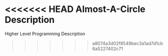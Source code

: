 <<<<<<< HEAD
Almost-A-Circle Description
=======
Higher Level Programming Description
>>>>>>> a8074a3d02f8549bec3a1ad7d1cb6a5227402c71
